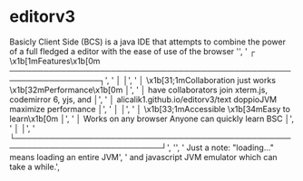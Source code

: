 # editorv3

Basicly Client Side (BCS) is a java IDE that attempts to combine the
power of a full fledged a editor with the ease of use of the browser
    '',
    ' ┌ \x1b[1mFeatures\x1b[0m ──────────────────────────────────────────────────────────────────┐',
    ' │                                                                            │',
    ' │  \x1b[31;1mCollaboration just works                \x1b[32mPerformance\x1b[0m                       │',
    ' │  have collaborators join                 xterm.js, codemirror 6, yjs, and  │',
    ' │  alicalik1.github.io/editorv3/text       doppioJVM maximize performance    │',
    ' │                                                                            │',
    ' │  \x1b[33;1mAccessible                              \x1b[34mEasy to learn\x1b[0m                     │',
    ' │  Works on any browser                    Anyone can quickly learn BSC      │',
    ' │                                                                            │',
    ' └────────────────────────────────────────────────────────────────────────────┘',
    '',
    '    Just a note: "loading..." means loading an entire JVM',
    '    and javascript JVM emulator which can take a while.',

